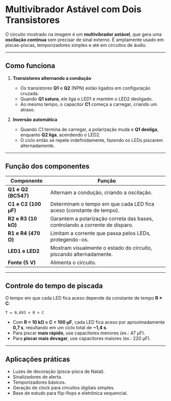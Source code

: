 
# Multivibrador Astável com Dois Transistores

O circuito mostrado na imagem é um **multivibrador astável**, que gera uma **oscilação contínua** sem precisar de sinal externo. É amplamente usado em piscas-piscas, temporizadores simples e até em circuitos de áudio.

---

## **Como funciona**
1. **Transistores alternando a condução**  
   - Os transistores **Q1** e **Q2** (NPN) estão ligados em configuração cruzada.
   - Quando **Q1 satura**, ele liga o LED1 e mantém o LED2 desligado.
   - Ao mesmo tempo, o capacitor **C1** começa a carregar, criando um atraso.

2. **Inversão automática**  
   - Quando C1 termina de carregar, a polarização muda e **Q1 desliga**, enquanto **Q2 liga**, acendendo o LED2.
   - O ciclo então se repete indefinidamente, fazendo os LEDs piscarem alternadamente.

---

## **Função dos componentes**
| Componente | Função |
|-------------|--------|
| **Q1 e Q2 (BC547)** | Alternam a condução, criando a oscilação. |
| **C1 e C2 (100 µF)** | Determinam o tempo em que cada LED fica aceso (constante de tempo). |
| **R2 e R3 (10 kΩ)** | Garantem a polarização correta das bases, controlando a corrente de disparo. |
| **R1 e R4 (470 Ω)** | Limitam a corrente que passa pelos LEDs, protegendo-os. |
| **LED1 e LED2** | Mostram visualmente o estado do circuito, piscando alternadamente. |
| **Fonte (5 V)** | Alimenta o circuito. |

---

## **Controle do tempo de piscada**
O tempo em que cada LED fica aceso depende da constante de tempo **R × C**:

```
T = 0,693 × R × C
```

- Com **R = 10 kΩ** e **C = 100 µF**, cada LED fica aceso por aproximadamente **0,7 s**, resultando em um ciclo total de **~1,4 s**.
- Para piscar **mais rápido**, use capacitores menores (ex.: 47 µF).
- Para **piscar mais devagar**, use capacitores maiores (ex.: 220 µF).

---

## **Aplicações práticas**
- Luzes de decoração (pisca-pisca de Natal).
- Sinalizadores de alerta.
- Temporizadores básicos.
- Geração de clock para circuitos digitais simples.
- Base de estudo para flip-flops e eletrônica sequencial.
